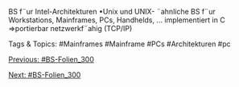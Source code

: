 BS f¨ur Intel-Architekturen
•Unix und UNIX- ¨ahnliche
BS f¨ur Workstations, Mainframes, PCs, Handhelds, ...
implementiert in C ⇒portierbar
netzwerkf¨ahig (TCP/IP)

   Tags & Topics:
   #Mainframes
   #Mainframe
   #PCs
   #Architekturen
   #pc

[Previous: #BS-Folien_300](BS-Folien_300.md)

[Next: #BS-Folien_300](BS-Folien_300.md)